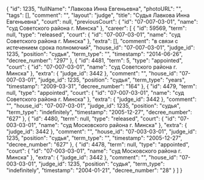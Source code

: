 {
    "id": 1235,
    "fullName": "Лавкова Инна Евгеньевна",
    "photoURL": "",
    "tags": [],
    "comment": "",
    "layout": "judge",
    "title": "Судья Лавкова Инна Евгеньевна",
    "court": null,
    "previousCourt": {
        "id": "07-007-03-01",
        "name": "суд Советского района г. Минска"
    },
    "career": [
        {
            "id": 59569,
            "term": null,
            "type": "released",
            "court": {
                "id": "07-007-03-01",
                "name": "суд Советского района г. Минска"
            },
            "extra": [],
            "comment": "в связи с истечением срока полномочий",
            "house_id": "07-007-03-01",
            "judge_id": 1235,
            "position": "судья",
            "term_type": "",
            "timestamp": "2014-06-26",
            "decree_number": "297"
        },
        {
            "id": 4481,
            "term": 5,
            "type": "appointed",
            "court": {
                "id": "07-007-03-01",
                "name": "суд Советского района г. Минска"
            },
            "extra": {
                "judge_id": 3442
            },
            "comment": "",
            "house_id": "07-007-03-01",
            "judge_id": 1235,
            "position": "судья",
            "term_type": "years",
            "timestamp": "2009-03-31",
            "decree_number": "164"
        },
        {
            "id": 4479,
            "term": null,
            "type": "appointed",
            "court": {
                "id": "07-007-03-01",
                "name": "суд Советского района г. Минска"
            },
            "extra": {
                "judge_id": 3442
            },
            "comment": "",
            "house_id": "07-007-03-01",
            "judge_id": 1235,
            "position": "судья",
            "term_type": "indefinitely",
            "timestamp": "2005-12-27",
            "decree_number": "627"
        },
        {
            "id": 4480,
            "term": null,
            "type": "released",
            "court": {
                "id": "07-003-03-01",
                "name": "суд Московского района г. Минска"
            },
            "extra": {
                "judge_id": 3442
            },
            "comment": "",
            "house_id": "07-003-03-01",
            "judge_id": 1235,
            "position": "судья",
            "term_type": "",
            "timestamp": "2005-12-27",
            "decree_number": "627"
        },
        {
            "id": 4478,
            "term": null,
            "type": "appointed",
            "court": {
                "id": "07-003-03-01",
                "name": "суд Московского района г. Минска"
            },
            "extra": {
                "judge_id": 3442
            },
            "comment": "",
            "house_id": "07-003-03-01",
            "judge_id": 1235,
            "position": "судья",
            "term_type": "indefinitely",
            "timestamp": "2004-01-21",
            "decree_number": "28"
        }
    ]
}